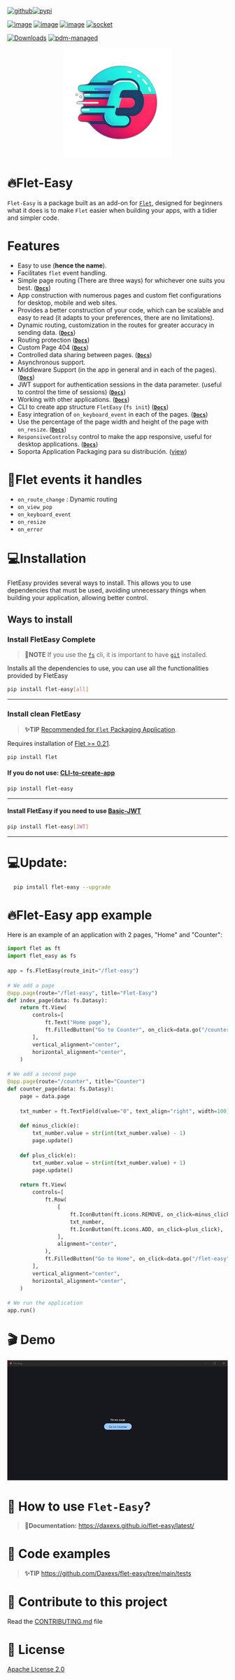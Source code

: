 [![github](https://img.shields.io/badge/my_profile-000?style=for-the-badge&logo=github&logoColor=white)](https://github.com/Daxexs)[![pypi](https://img.shields.io/badge/Pypi-0A66C2?style=for-the-badge&logo=pypi&logoColor=white)](https://pypi.org/project/flet-easy)

[![image](https://img.shields.io/pypi/pyversions/flet-easy.svg)](https://pypi.python.org/pypi/flet-easy) [![image](https://img.shields.io/pypi/v/flet-easy.svg)](https://pypi.python.org/pypi/flet-easy) [![image](https://img.shields.io/pypi/l/flet-easy.svg)](https://pypi.python.org/pypi/flet-easy) [![socket](https://socket.dev/api/badge/pypi/package/flet-easy/0.2.2#1725204521828)](https://socket.dev/pypi/package/flet-easy)

[![Downloads](https://static.pepy.tech/badge/flet-easy)](https://pepy.tech/project/flet-easy) [![pdm-managed](https://img.shields.io/badge/pdm-managed-blueviolet)](https://pdm-project.org)

<div align="center">
    <img src="https://github.com/Daxexs/flet-easy/blob/main/media/logo.png?raw=true" alt="logo" width="250">
</div>


# 🔥Flet-Easy
`Flet-Easy` is a package built as an add-on for [`Flet`](https://github.com/flet-dev/flet), designed for beginners what it does is to make `Flet` easier when building your apps, with a tidier and simpler code.

# Features
* Easy to use (**hence the name**).
* Facilitates `flet` event handling.
* Simple page routing (There are three ways) for whichever one suits you best. ([**`Docs`**](https://daxexs.github.io/flet-easy/latest/dynamic-routes/))
* App construction with numerous pages and custom flet configurations for desktop, mobile and web sites.
* Provides a better construction of your code, which can be scalable and easy to read (it adapts to your preferences, there are no limitations).
* Dynamic routing, customization in the routes for greater accuracy in sending data. ([**`Docs`**](https://daxexs.github.io/flet-easy/latest/dynamic-routes/#custom-validation))
* Routing protection ([**`Docs`**](https://daxexs.github.io/flet-easy/latest/customized-app/route-protection/))
* Custom Page 404 ([**`Docs`**](https://daxexs.github.io/flet-easy/latest/customized-app/page-404/))
* Controlled data sharing between pages. ([**`Docs`**](https://daxexs.github.io/flet-easy/latest/data-sharing-between-pages/))
* Asynchronous support.
* Middleware Support (in the app in general and in each of the pages). ([**`Docs`**](https://daxexs.github.io/flet-easy/latest/middleware/))
* JWT support for authentication sessions in the data parameter. (useful to control the time of sessions) ([**`Docs`**](https://daxexs.github.io/flet-easy/latest/basic-jwt/))
* Working with other applications. ([**`Docs`**](https://daxexs.github.io/flet-easy/latest/data-sharing-between-pages/))
* CLI to create app structure `FletEasy` (`fs init`) ([**`Docs`**](https://daxexs.github.io/flet-easy/latest/cli-to-create-app/))
* Easy integration of `on_keyboard_event` in each of the pages. ([**`Docs`**](https://daxexs.github.io/flet-easy/latest/events/keyboard-event/))
* Use the percentage of the page width and height of the page with `on_resize`. ([**`Docs`**](https://daxexs.github.io/flet-easy/latest/events/on-resize/))
* `ResponsiveControlsy` control to make the app responsive, useful for desktop applications. ([**`Docs`**](https://daxexs.github.io/flet-easy/latest/responsiveControlsy/))
* Soporta Application Packaging para su distribución. ([view](https://flet.dev/docs/publish))

# 📌Flet events it handles

- `on_route_change` :  Dynamic routing
- `on_view_pop`
- `on_keyboard_event`
- `on_resize`
- `on_error`
  
# 💻Installation
FletEasy provides several ways to install. This allows you to use dependencies that must be used, avoiding unnecessary things when building your application, allowing better control.

## Ways to install

### Install FletEasy Complete
> **📝NOTE**
> If you use the [`fs`](/flet-easy/0.2.4/cli-to-create-app/) cli, it is important to have [`git`](https://git-scm.com/downloads) installed.

Installs all the dependencies to use, you can use all the functionalities provided by FletEasy

```bash
pip install flet-easy[all]
```

---

### Install clean FletEasy
> **✨TIP**
> [Recommended for `Flet` Packaging Application](https://flet.dev/docs/publish).

Requires installation of [Flet >= 0.21](https://github.com/flet-dev/flet).

```bash
pip install flet
```

#### If you do not use: [CLI-to-create-app](/flet-easy/0.2.4/cli-to-create-app)

```bash
pip install flet-easy
```

---

#### Install FletEasy if you need to use [Basic-JWT](/flet-easy/0.2.4/basic-jwt)

```bash
pip install flet-easy[JWT]
```

---

# 💻Update:
```bash
  pip install flet-easy --upgrade
```

# 🔥Flet-Easy app example
Here is an example of an application with 2 pages, "Home" and "Counter":

```python
import flet as ft
import flet_easy as fs

app = fs.FletEasy(route_init="/flet-easy")

# We add a page
@app.page(route="/flet-easy", title="Flet-Easy")
def index_page(data: fs.Datasy):
    return ft.View(
        controls=[
            ft.Text("Home page"),
            ft.FilledButton("Go to Counter", on_click=data.go("/counter")),
        ],
        vertical_alignment="center",
        horizontal_alignment="center",
    )

# We add a second page
@app.page(route="/counter", title="Counter")
def counter_page(data: fs.Datasy):
    page = data.page

    txt_number = ft.TextField(value="0", text_align="right", width=100)

    def minus_click(e):
        txt_number.value = str(int(txt_number.value) - 1)
        page.update()

    def plus_click(e):
        txt_number.value = str(int(txt_number.value) + 1)
        page.update()

    return ft.View(
        controls=[
            ft.Row(
                [
                    ft.IconButton(ft.icons.REMOVE, on_click=minus_click),
                    txt_number,
                    ft.IconButton(ft.icons.ADD, on_click=plus_click),
                ],
                alignment="center",
            ),
            ft.FilledButton("Go to Home", on_click=data.go("/flet-easy")),
        ],
        vertical_alignment="center",
        horizontal_alignment="center",
    )

# We run the application
app.run()
```

# 🎬 **Demo**
![app example](https://github.com/Daxexs/flet-easy/blob/main/media/app-example.gif?raw=true "app example")

# 🚀 How to use `Flet-Easy`?
> **📑Documentation:**
> https://daxexs.github.io/flet-easy/latest/

# 👀 Code examples
> **✨TIP**
> https://github.com/Daxexs/flet-easy/tree/main/tests

# 🔎 Contribute to this project
Read the [CONTRIBUTING.md](https://github.com/Daxexs/flet-easy/blob/main/CONTRIBUTING.md) file

# 🧾 License
[Apache License 2.0](https://choosealicense.com/licenses/apache-2.0/)